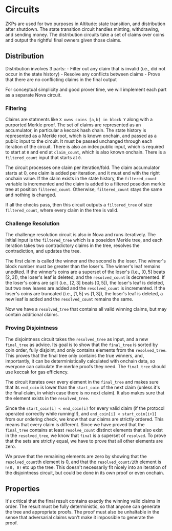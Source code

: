 # Circuits

ZKPs are used for two purposes in Altitude: state transition, and distribution after shutdown.
The state transition circuit handles minting, withdrawing, and sending money.
The distribution circuits take a set of claims over coins and output the rightful final owners given those claims.

## Distribution

Distribution involves 3 parts:
    - Filter out any claim that is invalid (i.e., did not occur in the state history)
    - Resolve any conflicts between claims
    - Prove that there are no conflicting claims in the final output

For conceptual simplicity and good prover time, we will implement each part as a separate Nova circuit.

### Filtering

Claims are statments like `X owns coins [a,b] in block Y` along with a purported Merkle proof.
The set of claims are represented as an accumulator, in particular a keccak hash chain.
The state history is represented as a Merkle root, which is known onchain, and passed as a public input to the circuit. It must be passed unchanged through each iteration of the circuit.
There is also an index public input, which is required to start at `0` and end at `claim_count`, which is also known onchain.
There is a `filtered_count` input that starts at `0`.

The circuit processes one claim per iteration/fold. The claim accumulator starts at 0, one claim is added per iteration, and it must end with the right onchain value.
If the claim exists in the state history, the `filtered_count` variable is incremented and the claim is added to a filtered poseidon merkle tree at position `filtered_count`. Otherwise, `filtered_count` stays the same and nothing is changed.

If all the checks pass, then this circuit outputs a `filtered_tree` of size `filtered_count`, where every claim in the tree is valid.

### Challenge Resolution

The challenge resolution circuit is also in Nova and runs iteratively. The initial input is the `filtered_tree` which is a poseidon Merkle tree, and each iteration takes two contradictory claims in the tree, resolves the contradiction, and updates the tree.

The first claim is called the winner and the second is the loser. The winner's block number must be greater than the loser's. The winner's leaf remains unedited. If the winner's coins are a superset of the loser's (i.e., $[0,5]$ beats $[2,3]$), the loser's leaf is deleted, and the `resolved_count` is decremented. If the loser's coins are split (i.e., $[2,3]$ beats $[0,5]$), the loser's leaf is deleted, but two new leaves are added and the `resolved_count` is incremented. If the loser's coins are truncated (i.e., $[1,5]$ vs $[1,3]$), the loser's leaf is deleted, a new leaf is added and the `resolved_count` remains the same.

Now we have a `resolved_tree` that contains all valid winning claims, but may contain additional claims.

### Proving Disjointness

The disjointness circuit takes the `resolved_tree` as input, and a new `final_tree` as advice. Its goal is to show that the `final_tree` is sorted by coin order, fully disjoint, and only contains elements from the `resolved_tree`. This proves that the final tree only contains the true winners, and, importantly, it can be deterministically calculated with onchain data, so everyone can calculate the merkle proofs they need. The `final_tree` should use keccak for gas efficiency.

The circuit iterates over every element in the `final_tree` and makes sure that its `end_coin` is lower than the `start_coin` of the next claim (unless it's the final claim, in which case there is no next claim). It also makes sure that the element exists in the `resolved_tree`.

Since the `start_coin[i] < end_coin[i]` for every valid claim (if the protocol operated correctly while running!!), and `end_coin[i] < start_coin[i+1]` from our ordering check, we know that our claims are strictly ordered. This means that every claim is different. Since we have proved that the `final_tree` contains at least `resolve_count` distinct elements that also exist in the `resolved_tree`, we know that `final` is a superset of `resolved`. To prove that the sets are strictly equal, we have to prove that all other elements are zero.

We prove that the remaining elements are zero by showing that the `resolved_count`th element is 0, and that the `resolved_count/2`th element is `h(0, 0)` etc up the tree. This doesn't necessarily fit nicely into an iteration of the disjointness circuit, but could be done in its own proof or even onchain.

## Properties

It's critical that the final result contains exactly the winning valid claims in order. The result must be fully deterministic, so that anyone can generate the tree and appropriate proofs. The proof must also be unhaltable in the sense that adversarial claims won't make it impossible to generate the proof.